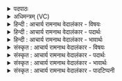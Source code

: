 <details><summary>पदपाठः</summary>

इ꣡न्द्रा꣢꣯य। नू꣣न꣢म्। अ꣣र्चत। उक्था꣡नि꣢। च꣣। ब्रवीतन। ब्रवीत। न। सुताः꣡। अ꣡मत्सुः। इ꣡न्द꣢꣯वः। ज्ये꣡ष्ठ꣢꣯म्। न꣣मस्यत। स꣡हः꣢꣯। ९५१।
</details>

<details><summary>अधिमन्त्रम् (VC)</summary>

- इन्द्रः
- गोतमो राहूगणः
- अनुष्टुप्
- गान्धारः
</details>

<details><summary>हिन्दी : आचार्य रामनाथ वेदालंकार - विषयः</summary>

अगले मन्त्र में पुनः जीवात्मा के उद्बोधन का विषय है।
</details>

<details><summary>हिन्दी : आचार्य रामनाथ वेदालंकार - पदार्थः</summary>

पदार्थान्वयभाषाः -  हे मनुष्यो!तुम(इन्द्राय)अपने अन्तरात्मा की(नूनम्)अवश्य(अर्चत)स्तुति करो, (उक्थानि च)और उद्बोधनगीतों को(ब्रवीतन)उच्चारण करो।(सुताः)प्रेरित(इन्दवः)वीररस और भक्तिरस तुम्हारे अन्तरात्मा को(अमत्सुः)हर्षित और उत्साहित करें। इस आत्मा के(ज्येष्ठम्)ज्येष्ठ(सहः)बल की,तुम(नमस्यत)प्रशंसा करो ॥३॥
</details>

<details><summary>हिन्दी : आचार्य रामनाथ वेदालंकार - भावार्थः</summary>

भावार्थभाषाः -  मनुष्य के अपने अन्तरात्मा में महान् बल निहित है। उसे उद्बोधन देकर और प्रभुभक्ति से माँजकर सब कार्य सिद्ध किये जा सकते हैं ॥३॥
</details>

<details><summary>संस्कृत : आचार्य रामनाथ वेदालंकार - विषयः</summary>

अथ पुनर्जीवात्मोद्बोधनविषयमाह।
</details>

<details><summary>संस्कृत : आचार्य रामनाथ वेदालंकार - पदार्थः</summary>

पदार्थान्वयभाषाः -  हे मनुष्याः!यूयम्(इन्द्राय)स्वान्तरात्मने(नूनम्)अवश्यम्(अर्चत)स्तुत, (उक्थानि च)उद्बोधनगीतानि च(ब्रवीतन)उच्चारयत।(सुताः)प्रेरिताः(इन्दवः)वीररसाः भक्तिरसाश्च,तम्(अमत्सुः)हर्षयेयुः उत्साहयेयुः।[मदी हर्षे,लिङर्थे लुङ्।]अस्य इन्द्रस्य जीवात्मनः(ज्येष्ठम्)वृद्धतमम्(सहः)बलम्,यूयम्(नमस्यत)प्रशंसत ॥३॥२
</details>

<details><summary>संस्कृत : आचार्य रामनाथ वेदालंकार - भावार्थः</summary>

भावार्थभाषाः -  मनुष्यस्याऽऽत्मनि महद् बलं निहितमस्ति,तमुद्बोध्य प्रभुभक्त्या च संमार्ज्य सर्वाणि कार्याणि साद्धुं शक्यन्ते ॥३॥
</details>

<details><summary>संस्कृत : आचार्य रामनाथ वेदालंकार - पादटिप्पनी</summary>

टिप्पणी:   १. ऋ० १।८४।५। २. ऋग्भाष्ये दयानन्दर्षिरिममपि मन्त्रं सभाध्यक्षसेनाध्यक्षविषये व्याख्यातवान्।
</details>